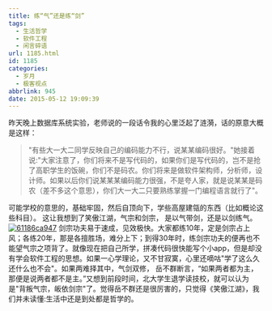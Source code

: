 ```yaml
---
title: 练“气”还是练“剑”
tags:
  - 生活哲学
  - 软件工程
  - 闲言碎语
url: 1185.html
id: 1185
categories:
  - 岁月
  - 极客视点
abbrlink: 945
date: 2015-05-12 19:09:39
---
```


昨天晚上数据库系统实验，老师说的一段话令我的心里泛起了涟漪，话的原意大概是这样：

> "有些大一大二同学反映自己的编码能力不行，说某某编码很好。"她接着说:"大家注意了，你们将来不是写代码的，如果你们是写代码的，岂不是抢了高职学生的饭碗，你们不是码农。你们将来是做软件架构师，分析师，设计师。如果以后你们说某某某编码能力很强，不是夸人家，就是说某某是码农（差不多这个意思），你们大一大二只要熟练掌握一门编程语言就行了"。

可能学校的意思的，基础牢固，然后自顶向下，学些高屋建瓴的东西（比如概论这些科目）。 这让我想到了笑傲江湖，气宗和剑宗， 是以气带剑，还是以剑练气。 [![61186ca947](http://baiyuan.wang/wp-content/uploads/2015/05/61186ca947.jpg)](http://baiyuan.wang/wp-content/uploads/2015/05/61186ca947.jpg) 剑宗功夫易于速成，见效极快。大家都练10年，定是剑宗占上风；各练20年，那是各擅胜场，难分上下；到得30年时，练剑宗功夫的便再也不能望气宗之项背了。就像现在把自己所学，拼凑代码很快能写个小app，但是却没有学会软件工程的思想。如果一心学理论，又不甘寂寞，心里还嘀咕"学了这么久还什么也不会"。如果两难择其中，气剑双修， 岳不群断言，“如果两者都为主，那便是说两者都不是主。”又想到前段时间，北大学生退学读技校，就可以认为是"背叛气宗，皈依剑宗"了。觉得岳不群还是很厉害的，只觉得《笑傲江湖》，我们并未读懂:生活中还是到处都是哲学的。